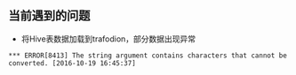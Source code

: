 ## 当前遇到的问题
- 将Hive表数据加载到trafodion，部分数据出现异常
```
*** ERROR[8413] The string argument contains characters that cannot be converted. [2016-10-19 16:45:37]
```
